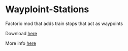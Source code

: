 # Wayploint-Stations
Factorio mod that adds train stops that act as waypoints

Download [here](https://mods.factorio.com/mods/aaargha/Waypoint-stations/)

More info [here](https://forums.factorio.com/viewtopic.php?f=93&t=52926)
